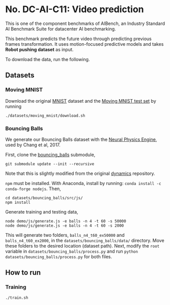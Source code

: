 # No. DC-AI-C11: Video prediction
This is one of the component benchmarks of AIBench, an Industry Standard AI Benchmark Suite for datacenter AI benchmarking.

This benchmark predicts the future video through predicting previous frames transformation. It uses motion-focused predictive models and takes **Robot pushing dataset** as input.


To download the data, run the following.



## Datasets

### Moving MNIST
Download the original [MNIST](http://yann.lecun.com/exdb/mnist/) dataset and the [Moving MNIST test set](http://www.cs.toronto.edu/~nitish/unsupervised_video/) by running
```
./datasets/moving_mnist/download.sh
```

### Bouncing Balls
We generate our Bouncing Balls dataset with the [Neural Physics Engine](https://github.com/mbchang/dynamics), used by Chang et al, 2017.

First, clone the [bouncing_balls](https://github.com/jthsieh/dynamics) submodule,
```
git submodule update --init --recursive
```
Note that this is slightly modified from the original [dynamics](https://github.com/mbchang/dynamics) repository.

`npm` must be installed. With Anaconda, install by running: `conda install -c conda-forge nodejs`.
Then,
```
cd datasets/bouncing_balls/src/js/
npm install
```

Generate training and testing data,
```
node demo/js/generate.js -e balls -n 4 -t 60 -s 50000
node demo/js/generate.js -e balls -n 4 -t 60 -s 2000
```

This will generate two folders, `balls_n4_t60_ex50000` and `balls_n4_t60_ex2000`, in the `datasets/bouncing_balls/data/` directory.
Move these folders to the desired location (dataset path).
Next, modify the `root` variable in `datasets/bouncing_balls/process.py` and run `python datasets/bouncing_balls/process.py` for both files.



## How to run

### Training

```bash
./train.sh
```
